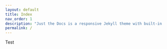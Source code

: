 ```yaml
---
layout: default
title: Index
nav_order: 1
description: "Just the Docs is a responsive Jekyll theme with built-in search that is easily customizable and hosted on GitHub Pages."
permalink: /
---
```


Test
